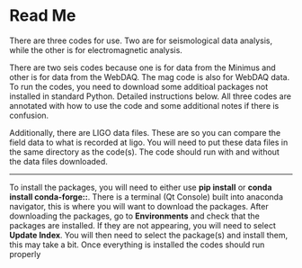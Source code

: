 # Read Me

There are three codes for use. Two are for seismological data analysis, while the other is for electromagnetic analysis.


There are two seis codes because one is for data from the Minimus and other is for data from the WebDAQ. The mag code is also for WebDAQ data.
To run the codes, you need to download some additioal packages not installed in standard Python. Detailed instructions below.
All three codes are annotated with how to use the code and some additional notes if there is confusion.


Additionally, there are LIGO data files. These are so you can compare the field data to what is recorded at ligo. You will need to put these data files in the same directory as the code(s). The code should run with and without the data files downloaded.

------------------------------------------------------------------------------------------------------

To install the packages, you will need to either use **pip install** or **conda install conda-forge::**. There is a terminal (Qt Console) built into anaconda navigator, this is where you will want to download the packages.
After downloading the packages, go to **Environments** and check that the packages are installed. If they are not appearing, you will need to select **Update Index**. You will then need to select the package(s) and install them, this may take a bit. Once everything is installed the codes should run properly
